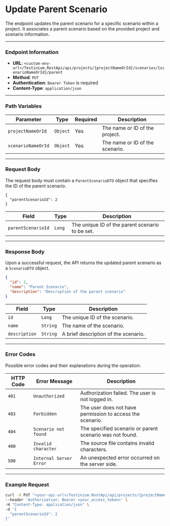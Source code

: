 # Update Parent Scenario

The endpoint updates the parent scenario for a specific scenario within a project. It associates a parent scenario based on the provided project and scenario information.

***

### Endpoint Information

* **URL**: `<custom-env-url>/Testinium.RestApi/api/projects/{projectNameOrId}/scenarios/{scenarioNameOrId}/parent`
* **Method**: `PUT`
* **Authentication**: `Bearer Token` is required
* **Content-Type**: `application/json`

***

### Path Variables

| Parameter          | Type     | Required | Description                     |
| ------------------ | -------- | -------- | ------------------------------- |
| `projectNameOrId`  | `Object` | Yes      | The name or ID of the project.  |
| `scenarioNameOrId` | `Object` | Yes      | The name or ID of the scenario. |

***

### Request Body

The request body must contain a `ParentScenarioDTO` object that specifies the ID of the parent scenario.

```
{
  "parentScenarioId": 2
}
```

| Field              | Type   | Description                                     |
| ------------------ | ------ | ----------------------------------------------- |
| `parentScenarioId` | `Long` | The unique ID of the parent scenario to be set. |

***

### Response Body

Upon a successful request, the API returns the updated parent scenario as a `ScenarioDTO` object.

```json
{
  "id": 2,
  "name": "Parent Scenario",
  "description": "Description of the parent scenario"
}
```

| Field         | Type     | Description                          |
| ------------- | -------- | ------------------------------------ |
| `id`          | `Long`   | The unique ID of the scenario.       |
| `name`        | `String` | The name of the scenario.            |
| `description` | `String` | A brief description of the scenario. |

***

### Error Codes

Possible error codes and their explanations during the operation:

| HTTP Code | Error Message           | Description                                               |
| --------- | ----------------------- | --------------------------------------------------------- |
| `401`     | `Unauthorized`          | Authorization failed. The user is not logged in.          |
| `403`     | `Forbidden`             | The user does not have permission to access the scenario. |
| `404`     | `Scenario not found`    | The specified scenario or parent scenario was not found.  |
| `400`     | `Invalid character`     | The source file contains invalid characters.              |
| `500`     | `Internal Server Error` | An unexpected error occurred on the server side.          |

***

### Example Request

```bash
curl -X PUT "<your-api-url>/Testinium.RestApi/api/projects/{projectNameOrId}/scenarios/{scenarioNameOrId}/parent" \
--header 'Authorization: Bearer <your_access_token>' \
-H "Content-Type: application/json" \
-d '{
  "parentScenarioId": 2
}'
```

